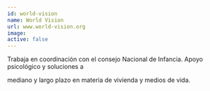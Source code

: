 ```yaml
---
id: world-vision
name: World Vision
url: www.world-vision.org
image:
active: false
---
```

Trabaja en coordinación con el consejo Nacional de Infancia.  Apoyo psicológico y soluciones a

mediano y largo plazo en materia de vivienda y medios de vida.